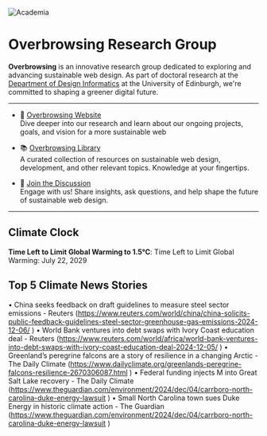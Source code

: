 ![Academia](https://img.shields.io/badge/Academia-fff?style=for-the-badge&logo=academia&logoColor=black)

# Overbrowsing Research Group

**Overbrowsing** is an innovative research group dedicated to exploring and advancing sustainable web design. As part of doctoral research at the [Department of Design Informatics](https://www.designinformatics.org) at the University of Edinburgh, we're committed to shaping a greener digital future.

---

- 🌱 [Overbrowsing Website](https://overbrowsing.com)  
Dive deeper into our research and learn about our ongoing projects, goals, and vision for a more sustainable web

- 📚 [Overbrowsing Library](https://overbrowsing.com/resources/library)  
A curated collection of resources on sustainable web design, development, and other relevant topics. Knowledge at your fingertips.

- 💬 [Join the Discussion](https://github.com/orgs/overbrowsing/discussions)  
Engage with us! Share insights, ask questions, and help shape the future of sustainable web design.

---

## Climate Clock

**Time Left to Limit Global Warming to 1.5°C**: Time Left to Limit Global Warming: July 22, 2029

## Top 5 Climate News Stories

• China seeks feedback on draft guidelines to measure steel sector emissions - Reuters (https://www.reuters.com/world/china/china-solicits-public-feedback-guidelines-steel-sector-greenhouse-gas-emissions-2024-12-06/ )
• World Bank ventures into debt swaps with Ivory Coast education deal - Reuters (https://www.reuters.com/world/africa/world-bank-ventures-into-debt-swaps-with-ivory-coast-education-deal-2024-12-05/ )
• Greenland’s peregrine falcons are a story of resilience in a changing Arctic - The Daily Climate (https://www.dailyclimate.org/greenlands-peregrine-falcons-resilience-2670306087.html   )
• Federal funding injects M into Great Salt Lake recovery - The Daily Climate (https://www.theguardian.com/environment/2024/dec/04/carrboro-north-carolina-duke-energy-lawsuit )
• Small North Carolina town sues Duke Energy in historic climate action - The Guardian (https://www.theguardian.com/environment/2024/dec/04/carrboro-north-carolina-duke-energy-lawsuit )
